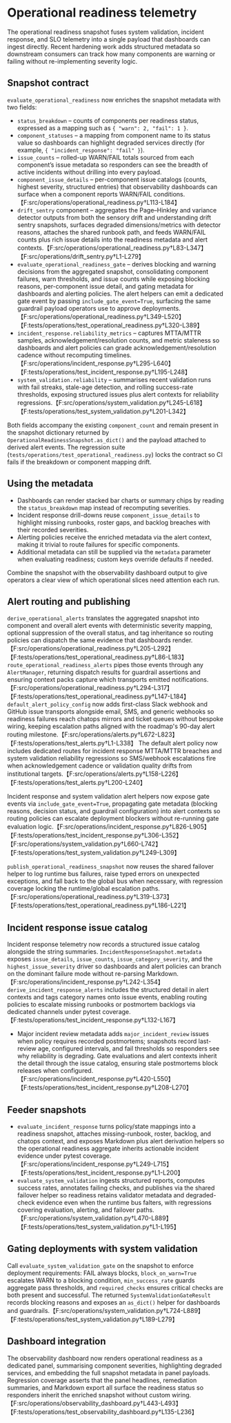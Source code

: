 # Operational readiness telemetry

The operational readiness snapshot fuses system validation, incident response,
and SLO telemetry into a single payload that dashboards can ingest directly.
Recent hardening work adds structured metadata so downstream consumers can track
how many components are warning or failing without re-implementing severity
logic.

## Snapshot contract

`evaluate_operational_readiness` now enriches the snapshot metadata with two
fields:

- `status_breakdown` – counts of components per readiness status, expressed as a
  mapping such as `{ "warn": 2, "fail": 1 }`.
- `component_statuses` – a mapping from component name to its status value so
  dashboards can highlight degraded services directly (for example,
  `{ "incident_response": "fail" }`).
- `issue_counts` – rolled-up WARN/FAIL totals sourced from each component’s
  issue metadata so responders can see the breadth of active incidents without
  drilling into every payload.
- `component_issue_details` – per-component issue catalogs (counts, highest
  severity, structured entries) that observability dashboards can surface when
  a component reports WARN/FAIL conditions.【F:src/operations/operational_readiness.py†L113-L184】
- `drift_sentry` component – aggregates the Page–Hinkley and variance detector
  outputs from both the sensory drift and understanding drift sentry snapshots,
  surfaces degraded dimensions/metrics with detector reasons, attaches the
  shared runbook path, and feeds WARN/FAIL counts plus rich issue details into
  the readiness metadata and alert contexts.【F:src/operations/operational_readiness.py†L83-L347】【F:src/operations/drift_sentry.py†L1-L279】
- `evaluate_operational_readiness_gate` – derives blocking and warning
  decisions from the aggregated snapshot, consolidating component failures,
  warn thresholds, and issue counts while exposing blocking reasons,
  per-component issue detail, and gating metadata for dashboards and alerting
  policies. The alert helpers can emit a dedicated gate event by passing
  `include_gate_event=True`, surfacing the same guardrail payload operators use
  to approve deployments.【F:src/operations/operational_readiness.py†L349-L520】【F:tests/operations/test_operational_readiness.py†L320-L389】
- `incident_response.reliability_metrics` – captures MTTA/MTTR samples,
  acknowledgement/resolution counts, and metric staleness so dashboards and
  alert policies can grade acknowledgement/resolution cadence without recomputing
  timelines.【F:src/operations/incident_response.py†L295-L640】【F:tests/operations/test_incident_response.py†L195-L248】
- `system_validation.reliability` – summarises recent validation runs with fail
  streaks, stale-age detection, and rolling success-rate thresholds, exposing
  structured issues plus alert contexts for reliability regressions.【F:src/operations/system_validation.py†L245-L618】【F:tests/operations/test_system_validation.py†L201-L342】

Both fields accompany the existing `component_count` and remain present in the
snapshot dictionary returned by `OperationalReadinessSnapshot.as_dict()` and the
payload attached to derived alert events. The regression suite
(`tests/operations/test_operational_readiness.py`) locks the contract so CI fails
if the breakdown or component mapping drift.

## Using the metadata

- Dashboards can render stacked bar charts or summary chips by reading the
  `status_breakdown` map instead of recomputing severities.
- Incident response drill-downs reuse `component_issue_details` to highlight
  missing runbooks, roster gaps, and backlog breaches with their recorded
  severities.
- Alerting policies receive the enriched metadata via the alert context, making
  it trivial to route failures for specific components.
- Additional metadata can still be supplied via the `metadata` parameter when
  evaluating readiness; custom keys override defaults if needed.

Combine the snapshot with the observability dashboard output to give operators a
clear view of which operational slices need attention each run.

## Alert routing and publishing

`derive_operational_alerts` translates the aggregated snapshot into component and
overall alert events with deterministic severity mapping, optional suppression of
the overall status, and tag inheritance so routing policies can dispatch the same
evidence that dashboards render.【F:src/operations/operational_readiness.py†L205-L292】【F:tests/operations/test_operational_readiness.py†L86-L183】
`route_operational_readiness_alerts` pipes those events through any
`AlertManager`, returning dispatch results for guardrail assertions and ensuring
context packs capture which transports emitted notifications.【F:src/operations/operational_readiness.py†L294-L317】【F:tests/operations/test_operational_readiness.py†L147-L184】
`default_alert_policy_config` now adds first-class Slack webhook and GitHub issue
transports alongside email, SMS, and generic webhooks so readiness failures reach
chatops mirrors and ticket queues without bespoke wiring, keeping escalation paths
aligned with the roadmap's 90-day alert routing milestone.【F:src/operations/alerts.py†L672-L823】【F:tests/operations/test_alerts.py†L1-L338】
The default alert policy now includes dedicated routes for incident response
MTTA/MTTR breaches and system validation reliability regressions so SMS/webhook
escalations fire when acknowledgement cadence or validation quality drifts from
institutional targets.【F:src/operations/alerts.py†L158-L226】【F:tests/operations/test_alerts.py†L200-L240】

Incident response and system validation alert helpers now expose gate events via
`include_gate_event=True`, propagating gate metadata (blocking reasons, decision
status, and guardrail configuration) into alert contexts so routing policies can
escalate deployment blockers without re-running gate evaluation logic.【F:src/operations/incident_response.py†L826-L905】【F:tests/operations/test_incident_response.py†L306-L352】【F:src/operations/system_validation.py†L660-L742】【F:tests/operations/test_system_validation.py†L249-L309】

`publish_operational_readiness_snapshot` now reuses the shared failover helper to
log runtime bus failures, raise typed errors on unexpected exceptions, and fall
back to the global bus when necessary, with regression coverage locking the
runtime/global escalation paths.【F:src/operations/operational_readiness.py†L319-L373】【F:tests/operations/test_operational_readiness.py†L186-L221】

## Incident response issue catalog

Incident response telemetry now records a structured issue catalog alongside the
string summaries. `IncidentResponseSnapshot.metadata` exposes `issue_details`,
`issue_counts`, `issue_category_severity`, and the `highest_issue_severity`
driver so dashboards and alert policies can branch on the dominant failure mode
without re-parsing Markdown.【F:src/operations/incident_response.py†L242-L354】
`derive_incident_response_alerts` includes the structured detail in alert
contexts and tags category names onto issue events, enabling routing policies to
escalate missing runbooks or postmortem backlogs via dedicated channels under
pytest coverage.【F:tests/operations/test_incident_response.py†L132-L167】
- Major incident review metadata adds `major_incident_review` issues when policy
  requires recorded postmortems; snapshots record last-review age, configured
  intervals, and fail thresholds so responders see why reliability is
  degrading. Gate evaluations and alert contexts inherit the detail through the
  issue catalog, ensuring stale postmortems block releases when configured.【F:src/operations/incident_response.py†L420-L550】【F:tests/operations/test_incident_response.py†L208-L270】

## Feeder snapshots

- `evaluate_incident_response` turns policy/state mappings into a readiness
  snapshot, attaches missing-runbook, roster, backlog, and chatops context, and
  exposes Markdown plus alert derivation helpers so the operational readiness
  aggregate inherits actionable incident evidence under pytest coverage.【F:src/operations/incident_response.py†L249-L715】【F:tests/operations/test_incident_response.py†L1-L200】
- `evaluate_system_validation` ingests structured reports, computes success
  rates, annotates failing checks, and publishes via the shared failover helper
  so readiness retains validator metadata and degraded-check evidence even when
  the runtime bus falters, with regressions covering evaluation, alerting, and
  failover paths.【F:src/operations/system_validation.py†L470-L889】【F:tests/operations/test_system_validation.py†L1-L195】

## Gating deployments with system validation

Call `evaluate_system_validation_gate` on the snapshot to enforce deployment
requirements: FAIL always blocks, `block_on_warn=True` escalates WARN to a
blocking condition, `min_success_rate` guards aggregate pass thresholds, and
`required_checks` ensures critical checks are both present and successful. The
returned `SystemValidationGateResult` records blocking reasons and exposes an
`as_dict()` helper for dashboards and guardrails.【F:src/operations/system_validation.py†L724-L889】【F:tests/operations/test_system_validation.py†L189-L279】

## Dashboard integration

The observability dashboard now renders operational readiness as a dedicated
panel, summarising component severities, highlighting degraded services, and
embedding the full snapshot metadata in panel payloads. Regression coverage
asserts that the panel headlines, remediation summaries, and Markdown export all
surface the readiness status so responders inherit the enriched snapshot without
custom wiring.【F:src/operations/observability_dashboard.py†L443-L493】【F:tests/operations/test_observability_dashboard.py†L135-L236】
